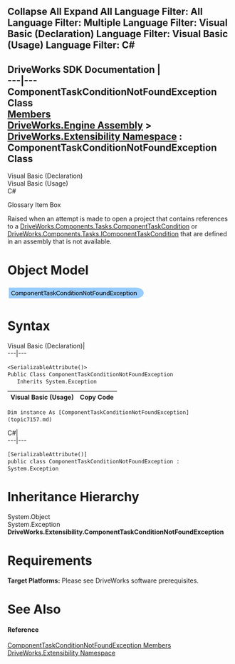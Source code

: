 Collapse All Expand All Language Filter: All  Language Filter: Multiple  Language Filter: Visual Basic (Declaration) Language Filter: Visual Basic (Usage) Language Filter: C#  
---  
DriveWorks SDK Documentation  |   
---|---  
ComponentTaskConditionNotFoundException Class   
[Members](topic7158.md)   
[DriveWorks.Engine Assembly](topic2156.md) > [DriveWorks.Extensibility Namespace](topic7150.md) : ComponentTaskConditionNotFoundException Class  
---  
  
Visual Basic (Declaration)    
Visual Basic (Usage)    
C# 

Glossary Item Box

Raised when an attempt is made to open a project that contains references to a [DriveWorks.Components.Tasks.ComponentTaskCondition](topic6493.md) or [DriveWorks.Components.Tasks.IComponentTaskCondition](topic6399.md) that are defined in an assembly that is not available. 

# Object Model

![](dotnetdiagramimages/image384.png)

# Syntax

Visual Basic (Declaration)|   
---|---  
      
    
    <SerializableAttribute()>
    Public Class ComponentTaskConditionNotFoundException 
       Inherits System.Exception  
  
Visual Basic (Usage)| Copy Code  
---|---  
      
    
    Dim instance As [ComponentTaskConditionNotFoundException](topic7157.md)  
  
C#|   
---|---  
      
    
    [SerializableAttribute()]
    public class ComponentTaskConditionNotFoundException : System.Exception   
  
# Inheritance Hierarchy

System.Object  
System.Exception  
**DriveWorks.Extensibility.ComponentTaskConditionNotFoundException**  


# Requirements

**Target Platforms:** Please see DriveWorks software prerequisites.

# See Also

#### Reference

[ComponentTaskConditionNotFoundException Members](topic7158.md)   
[DriveWorks.Extensibility Namespace](topic7150.md)


